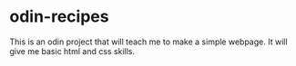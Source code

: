 # odin-recipes
This is an odin project that will teach me to make a simple webpage. It will give me basic html and css skills.